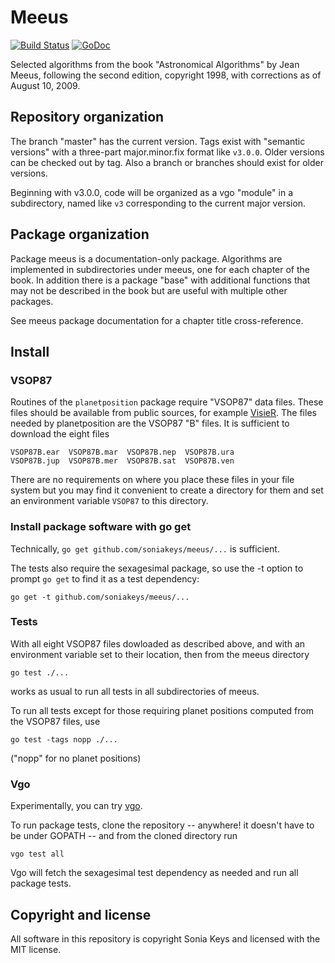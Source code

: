 # Meeus

[![Build Status](https://travis-ci.org/soniakeys/meeus.png)](https://travis-ci.org/soniakeys/meeus) [![GoDoc](https://godoc.org/github.com/soniakeys/meeus?status.svg)](https://godoc.org/github.com/soniakeys/meeus)

Selected algorithms from the book "Astronomical Algorithms"
by Jean Meeus, following the second edition, copyright 1998,
with corrections as of August 10, 2009.

## Repository organization

The branch "master" has the current version.  Tags exist with "semantic
versions" with a three-part major.minor.fix format like `v3.0.0`.  Older
versions can be checked out by tag.  Also a branch or branches should exist
for older versions.

Beginning with v3.0.0, code will be organized as a vgo "module" in a
subdirectory, named like `v3` corresponding to the current major version.

## Package organization

Package meeus is a documentation-only package.  Algorithms are implemented
in subdirectories under meeus, one for each chapter of the book.  In addition
there is a package "base" with additional functions that may not be described
in the book but are useful with multiple other packages.

See meeus package documentation for a chapter title cross-reference.

## Install

### VSOP87

Routines of the `planetposition` package require "VSOP87" data files.  These
files should be available from public sources, for example
[VisieR](http://cdsarc.u-strasbg.fr/viz-bin/qcat?VI/81/).  The files needed
by planetposition are the VSOP87 "B" files.  It is sufficient to download
the eight files

    VSOP87B.ear  VSOP87B.mar  VSOP87B.nep  VSOP87B.ura
    VSOP87B.jup  VSOP87B.mer  VSOP87B.sat  VSOP87B.ven

There are no requirements on where you place these files in your file system
but you may find it convenient to create a directory for them and set an
environment variable `VSOP87` to this directory.

### Install package software with go get

Technically, `go get github.com/soniakeys/meeus/...` is sufficient.

The tests also require the sexagesimal package, so use the -t option to prompt
`go get` to find it as a test dependency:

    go get -t github.com/soniakeys/meeus/...

### Tests

With all eight VSOP87 files dowloaded as described above, and with an
environment variable set to their location, then from the meeus directory

    go test ./...

works as usual to run all tests in all subdirectories of meeus.

To run all tests except for those requiring planet positions computed from
the VSOP87 files, use

    go test -tags nopp ./...

("nopp" for no planet positions)

### Vgo

Experimentally, you can try [vgo](https://research.swtch.com/vgo).

To run package tests, clone the repository -- anywhere! it doesn't have to
be under GOPATH -- and from the cloned directory run

    vgo test all

Vgo will fetch the sexagesimal test dependency as needed and run all
package tests.

## Copyright and license

All software in this repository is copyright Sonia Keys and licensed with the
MIT license.

